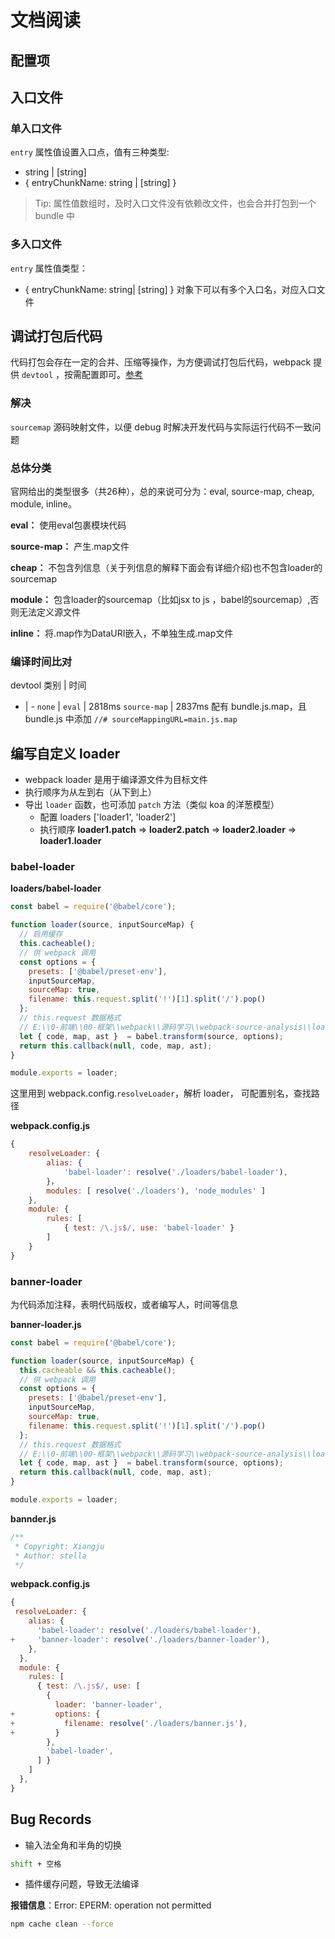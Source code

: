 # 文档阅读

## 配置项

## 入口文件

### 单入口文件

`entry` 属性值设置入口点，值有三种类型:

- string | [string]
- { entryChunkName: string | [string] }

> Tip: 属性值数组时，及时入口文件没有依赖改文件，也会合并打包到一个 bundle 中

### 多入口文件

`entry` 属性值类型：

- { entryChunkName: string| [string] } 对象下可以有多个入口名，对应入口文件

## 调试打包后代码

代码打包会存在一定的合并、压缩等操作，为方便调试打包后代码，webpack 提供 `devtool` ，按需配置即可。[参考](https://webpack.js.org/configuration/devtool/)

### 解决

`sourcemap` 源码映射文件，以便 debug 时解决开发代码与实际运行代码不一致问题

### 总体分类

官网给出的类型很多（共26种），总的来说可分为：eval, source-map, cheap, module, inline。

**eval：** 使用eval包裹模块代码

**source-map：** 产生.map文件

**cheap：** 不包含列信息（关于列信息的解释下面会有详细介绍)也不包含loader的sourcemap

**module：** 包含loader的sourcemap（比如jsx to js ，babel的sourcemap）,否则无法定义源文件

**inline：** 将.map作为DataURI嵌入，不单独生成.map文件

### 编译时间比对

devtool 类别 | 时间 
- | - 
`none` | 
`eval` | 2818ms
`source-map` |  2837ms 配有 bundle.js.map，且 bundle.js 中添加 `//# sourceMappingURL=main.js.map`


## 编写自定义 loader

- webpack loader 是用于编译源文件为目标文件
- 执行顺序为从左到右（从下到上）
- 导出 `loader` 函数，也可添加 `patch` 方法（类似 koa 的洋葱模型）
  - 配置 loaders ['loader1', 'loader2']
  - 执行顺序 **loader1.patch** => **loader2.patch** => **loader2.loader** => **loader1.loader**
  

### babel-loader

**loaders/babel-loader**
```js
const babel = require('@babel/core');

function loader(source, inputSourceMap) {
  // 启用缓存 
  this.cacheable();
  // 供 webpack 调用
  const options = {
    presets: ['@babel/preset-env'],
    inputSourceMap,
    sourceMap: true,
    filename: this.request.split('!')[1].split('/').pop()
  };
  // this.request 数据格式
  // E:\\0-前端\\00-框架\\webpack\\源码学习\\webpack-source-analysis\\loaders\\babel-loader.js!E:\\0-前端\\00-框架\\webpack\\源码学习\\webpack-source-analysis\\src\\index.js
  let { code, map, ast }  = babel.transform(source, options);
  return this.callback(null, code, map, ast);
}

module.exports = loader;
```

这里用到 webpack.config.`resolveLoader`，解析 loader， 可配置别名，查找路径

**webpack.config.js**
```js
{
    resolveLoader: {
        alias: {
            'babel-loader': resolve('./loaders/babel-loader'),
        }，
        modules: [ resolve('./loaders'), 'node_modules' ]
    },
    module: {
        rules: [
            { test: /\.js$/, use: 'babel-loader' }
        ]
    }
}
```

### banner-loader

为代码添加注释，表明代码版权，或者编写人，时间等信息

**banner-loader.js**
```js
const babel = require('@babel/core');

function loader(source, inputSourceMap) {
  this.cacheable && this.cacheable();
  // 供 webpack 调用
  const options = {
    presets: ['@babel/preset-env'],
    inputSourceMap,
    sourceMap: true,
    filename: this.request.split('!')[1].split('/').pop()
  };
  // this.request 数据格式
  // E:\\0-前端\\00-框架\\webpack\\源码学习\\webpack-source-analysis\\loaders\\babel-loader.js!E:\\0-前端\\00-框架\\webpack\\源码学习\\webpack-source-analysis\\src\\index.js
  let { code, map, ast }  = babel.transform(source, options);
  return this.callback(null, code, map, ast);
}

module.exports = loader;
```

**bannder.js**
```js
/**
 * Copyright: Xiangju
 * Author: stella
 */
```

**webpack.config.js**
```js
{
 resolveLoader: {
    alias: {
      'babel-loader': resolve('./loaders/babel-loader'),
+     'banner-loader': resolve('./loaders/banner-loader'),
    },
  },
  module: {
    rules: [
      { test: /\.js$/, use: [
        {
          loader: 'banner-loader',
+         options: {
+           filename: resolve('./loaders/banner.js'),
+         }
        },
        'babel-loader',
      ] }
    ]
  },
}

```

## Bug Records

- 输入法全角和半角的切换

```bash
shift + 空格
```

-  插件缓存问题，导致无法编译

**报错信息**：Error: EPERM: operation not permitted

```bash
npm cache clean --force
```